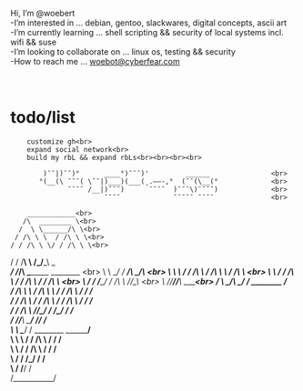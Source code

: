 Hi, I’m @woebert<br>
        -I’m interested in ... debian, gentoo, slackwares, digital concepts, ascii art<br>
        -I’m currently learning ... shell scripting && security of local systems incl. wifi && suse<br>
        -I’m looking to collaborate on ... linux os, testing && security<br>
        -How to reach me ... woebot@cyberfear.com<br><br><br>


# todo/list<br>
        customize gh<br>
        expand social network<br>
        build my rbL && expand rbLs<br><br><br><br>

            )¯¯|)¯¯)°      ____°)¯¯¯)'         ______               <br>
           °(__(\ ¯¯¯( \¯¯|)___)(___(¸.––-,°  (¯¯(\__(°             <br>
                  ¯¯¯¯ /__|)¯¯¯)      ¯¯¯¯  )¯¯¯\)¯¯¯¯)             <br>
                           ¯¯¯¯             ¯¯¯¯¯ ¯¯¯¯              <br>

        ____________<br>
       /\  ________ \<br>
      /  \ \______/\ \<br>
     / /\ \ \  / /\ \ \<br>
    / / /\ \ \/ / /\ \ \<br>
   / / /__\ \ \/_/__\_\ \__________<br>
  / /_/____\ \__________  ________ \<br>
  \ \ \____/ / ________/\ \______/\ \<br>
   \ \ \  / / /\ \  / /\ \ \  / /\ \ \<br>
    \ \ \/ / /\ \ \/ / /\ \ \/ / /\ \ \<br>
     \ \/ / /__\_\/ / /__\ \ \/_/__\_\ \<br>
      \  /_/______\/_/____\ \___________\<br>
      /  \ \______/\ \____/ / ________  /<br>
     / /\ \ \  / /\ \ \  / / /\ \  / / /<br>
    / / /\ \ \/ / /\ \ \/ / /\ \ \/ / /<br>
   / / /__\ \ \/_/__\_\/ / /__\_\/ / /<br>
  / /_/____\ \_________\/ /______\/ /<br>
  \ \ \____/ / ________  __________/<br>
   \ \ \  / / /\ \  / / /<br>
    \ \ \/ / /\ \ \/ / /<br>
     \ \/ / /__\_\/ / /<br>
      \  / /______\/ /<br>
       \/___________/<br>

